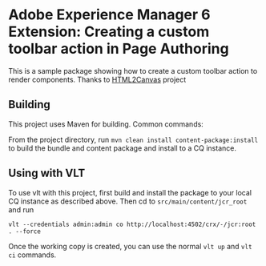 # Adobe Experience Manager 6 Extension: Creating a custom toolbar action in Page Authoring

This is a sample package showing how to create a custom toolbar action to render components. Thanks to [HTML2Canvas](https://github.com/niklasvh/html2canvas) project

## Building 
 
This project uses Maven for building. Common commands:

From the project directory, run ``mvn clean install content-package:install`` to build the bundle and content package and install to a CQ instance.

## Using with VLT 
 
To use vlt with this project, first build and install the package to your local CQ instance as described above. Then cd to `src/main/content/jcr_root` and run

    vlt --credentials admin:admin co http://localhost:4502/crx/-/jcr:root . --force

Once the working copy is created, you can use the normal ``vlt up`` and ``vlt ci`` commands.